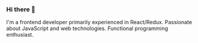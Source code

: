 ### Hi there 👋

I'm a frontend developer primarily experienced in React/Redux.
Passionate about JavaScript and web technologies.
Functional programming enthusiast.
